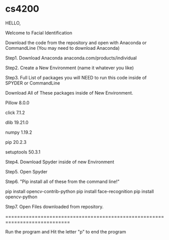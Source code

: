 # cs4200


HELLO, 

Welcome to Facial Identification

Download the code from the repository and open with Anaconda or CommandLine
(You may need to download Anaconda)

Step1. Download Anaconda anaconda.com/products/individual

Step2. Create a New Environment (name it whatever you like)

Step3.
Full List of packages you will NEED to run this code inside of SPYDER or CommandLine

Download All of These packages inside of New Environment.

Pillow	8.0.0	

click	7.1.2	

dlib	19.21.0	

numpy	1.19.2	

pip	20.2.3	

setuptools	50.3.1

Step4. Download Spyder inside of new Environment 

Step5. Open Spyder 

Step6.
"Pip install all of these from the command line!"

pip install opencv-contrib-python
pip install face-recognition
pip install opencv-python

Step7. Open Files downloaded from repository.

============================================================================

Run the program and Hit the letter "p" to end the program 
